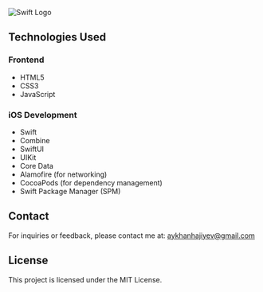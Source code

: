 ![Swift Logo](/downloads/swift_logo)

## Technologies Used

### Frontend
- HTML5
- CSS3
- JavaScript

### iOS Development
- Swift
- Combine
- SwiftUI
- UIKit
- Core Data
- Alamofire (for networking)
- CocoaPods (for dependency management)
- Swift Package Manager (SPM)

## Contact

For inquiries or feedback, please contact me at: aykhanhajiyev@gmail.com

## License

This project is licensed under the MIT License.
